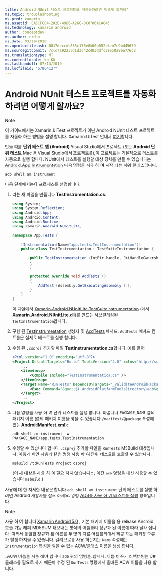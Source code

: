 ```yaml
---
title: Android NUnit 테스트 프로젝트를 자동화하려면 어떻게 할까요?
ms.topic: troubleshooting
ms.prod: xamarin
ms.assetid: EA3CFCC4-2D2E-49D6-A26C-8C0706ACA045
ms.technology: xamarin-android
author: conceptdev
ms.author: crdun
ms.date: 03/29/2018
ms.openlocfilehash: 0837deccdb535c178e8b00b052efeb7c9bd49679
ms.sourcegitcommit: 7ccc7a9223cd1d3c42cd03ddfc28050a8ea776c2
ms.translationtype: MT
ms.contentlocale: ko-KR
ms.lasthandoff: 07/13/2019
ms.locfileid: "67864127"
---
```

# <a name="how-do-i-automate-an-android-nunit-test-project"></a>Android NUnit 테스트 프로젝트를 자동화하려면 어떻게 할까요?

> [!NOTE]
> 이 가이드에서는 Xamarin.UITest 프로젝트가 아닌 Android NUnit 테스트 프로젝트를 자동화 하는 방법을 설명 합니다. Xamarin.UITest 안내서 [여기](https://docs.microsoft.com/appcenter/test-cloud/preparing-for-upload/uitest)합니다.

만들 때를 **단위 테스트 앱 (Android)** Visual Studio에서 프로젝트 (또는 **Android 단위 테스트** Mac 용 Visual Studio에서 프로젝트를),이 프로젝트는 기본적으로 테스트를 자동으로 실행 합니다.
NUnit에서 테스트를 실행할 대상 장치를 만들 수 있습니다는 [Android.App.Instrumentation](https://developer.xamarin.com/api/type/Android.App.Instrumentation/) 다음 명령을 사용 하 여 시작 되는 하위 클래스입니다. 

```shell
adb shell am instrument 
```

다음 단계에서는이 프로세스를 설명합니다.

1.  라는 새 파일을 만듭니다 **TestInstrumentation.cs**: 

    ```cs 
    using System;
    using System.Reflection;
    using Android.App;
    using Android.Content;
    using Android.Runtime;
    using Xamarin.Android.NUnitLite;
     
    namespace App.Tests {
     
        [Instrumentation(Name="app.tests.TestInstrumentation")]
        public class TestInstrumentation : TestSuiteInstrumentation {
     
            public TestInstrumentation (IntPtr handle, JniHandleOwnership transfer) : base (handle, transfer)
            {
            }
     
            protected override void AddTests ()
            {
                AddTest (Assembly.GetExecutingAssembly ());
            }
        }
    }
    ```
    이 파일에서 [Xamarin.Android.NUnitLite.TestSuiteInstrumentation](https://developer.xamarin.com/api/type/Xamarin.Android.NUnitLite.TestSuiteInstrumentation/) (에서 **Xamarin.Android.NUnitLite.dll**)를 만드는 서브클래싱된 `TestInstrumentation`합니다.

2.  구현 된 [TestInstrumentation](https://developer.xamarin.com/api/constructor/Xamarin.Android.NUnitLite.TestSuiteInstrumentation.TestSuiteInstrumentation/p/System.IntPtr/Android.Runtime.JniHandleOwnership/) 생성자 및 [AddTests](https://developer.xamarin.com/api/member/Xamarin.Android.NUnitLite.TestSuiteInstrumentation.AddTests%28%29) 메서드. `AddTests` 메서드 컨트롤은 실제로 테스트를 실행 합니다.

3.  수정 된 `.csproj` 추가할 파일 **TestInstrumentation.cs**합니다. 예를 들어:

    ```xml
    <?xml version="1.0" encoding="utf-8"?>
    <Project DefaultTargets="Build" ToolsVersion="4.0" xmlns="http://schemas.microsoft.com/developer/msbuild/2003">
        ...
        <ItemGroup>
            <Compile Include="TestInstrumentation.cs" />
        </ItemGroup>
        <Target Name="RunTests" DependsOnTargets="_ValidateAndroidPackageProperties">
            <Exec Command="&quot;$(_AndroidPlatformToolsDirectory)adb&quot; $(AdbTarget) $(AdbOptions) shell am instrument -w $(_AndroidPackage)/app.tests.TestInstrumentation" />
        </Target>
        ...
    </Project>
    ```

4.  다음 명령을 사용 하 여 단위 테스트를 실행 합니다. 바꿉니다 `PACKAGE_NAME` 앱의 패키지 이름 (앱의 패키지 이름을 찾을 수 있습니다 `/manifest/@package` 특성에 있는 **AndroidManifest.xml**):

    ```shell
    adb shell am instrument -w PACKAGE_NAME/app.tests.TestInstrumentation
    ```

5.  수정할 수 있습니다 합니다 `.csproj` 추가할 파일을 `RunTests` MSBuild 대상입니다. 이렇게 하면 다음과 같은 명령 사용 하 여 단위 테스트를 호출할 수 있습니다.

    ```shell
    msbuild /t:RunTests Project.csproj
    ```
    (이 새 대상을 사용 하 여 필요 하지 않습니다는; 이전 `adb` 명령을 대신 사용할 수 있습니다 `msbuild`.)

사용에 대 한 자세한 내용은 합니다 `adb shell am instrument` 단위 테스트를 실행 하려면 Android 개발자를 참조 하세요. 명령 [ADB를 사용 하 여 테스트를 실행](https://developer.android.com/studio/test/command-line.html#RunTestsDevice) 항목입니다.


> [!NOTE]
> 사용 하 여 합니다 [Xamarin.Android 5.0](https://developer.xamarin.com/releases/android/xamarin.android_5/xamarin.android_5.1/#Android_Callable_Wrapper_Naming) , 기본 패키지 이름을 용 release Android 호출 가능 래퍼 MD5SUM 내보내는 형식의 어셈블리 정규화 된 이름에 따라 달라 집니다. 따라서 동일한 정규화 된 이름을 두 명의 다른 어셈블리에서 제공 하는 패키징 오류가 발생 하지을 수 있습니다. 걸리므로를 사용 하는지는 `Name` 속성에는 `Instrumentation` 특성을 읽을 수 있는 ACW/클래스 이름을 생성 합니다.

_ACW 이름을 사용 해야 합니다 `adb` 위의 명령을_합니다.
이름 바꾸기 리팩터링는 C# 클래스를 필요로 하기 때문에 수정 된 `RunTests` 명령에서 올바른 ACW 이름을 사용 합니다.

